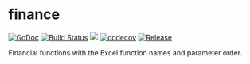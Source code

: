 # finance

[![GoDoc](https://godoc.org/github.com/hyperjiang/finance?status.svg)](https://pkg.go.dev/github.com/hyperjiang/finance?tab=doc)
[![Build Status](https://travis-ci.org/hyperjiang/finance.svg?branch=master)](https://travis-ci.org/hyperjiang/finance)
[![](https://goreportcard.com/badge/github.com/hyperjiang/finance)](https://goreportcard.com/report/github.com/hyperjiang/finance)
[![codecov](https://codecov.io/gh/hyperjiang/finance/branch/master/graph/badge.svg)](https://codecov.io/gh/hyperjiang/finance)
[![Release](https://img.shields.io/github/release/hyperjiang/finance.svg)](https://github.com/hyperjiang/finance/releases)

Financial functions with the Excel function names and parameter order.
